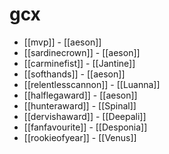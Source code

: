 # gcx

* [[mvp]] - [[aeson]]
* [[sardinecrown]] - [[aeson]]
* [[carminefist]] - [[Jantine]]
* [[softhands]] - [[aeson]]
* [[relentlesscannon]] - [[Luanna]]
* [[halflegaward]] - [[aeson]]
* [[hunteraward]] - [[Spinal]]
* [[dervishaward]] - [[Deepali]]
* [[fanfavourite]] - [[Desponia]]
* [[rookieofyear]] - [[Venus]]